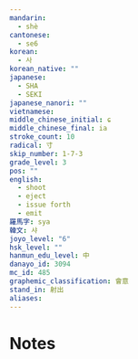 ```yaml
---
mandarin:
  - shè
cantonese:
  - se6
korean:
  - 사
korean_native: ""
japanese:
  - SHA
  - SEKI
japanese_nanori: ""
vietnamese:
middle_chinese_initial: ɕ
middle_chinese_final: ia
stroke_count: 10
radical: 寸
skip_number: 1-7-3
grade_level: 3
pos: ""
english:
  - shoot
  - eject
  - issue forth
  - emit
羅馬字: sya
韓文: 샤
joyo_level: "6"
hsk_level: ""
hanmun_edu_level: 中
danayo_id: 3094
mc_id: 485
graphemic_classification: 會意
stand_in: 射出
aliases:
---
```


# Notes
